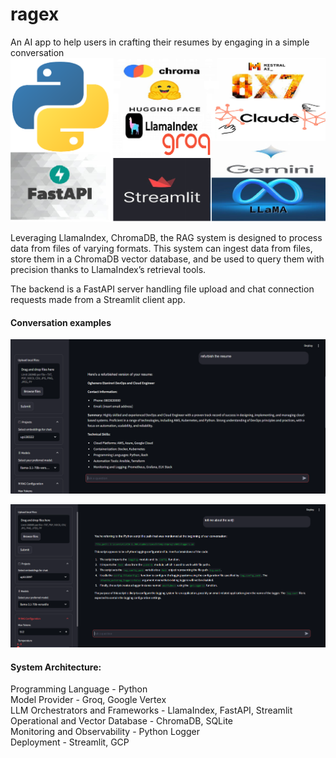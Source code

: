 # ragex
An AI app to help users in crafting their resumes by engaging in a simple conversation
![](src/images/rag-stack.png)

Leveraging LlamaIndex, ChromaDB, the RAG system is designed to process data from files of varying formats. This system can ingest data from files, store them in a ChromaDB vector database, and be used to query them with precision thanks to LlamaIndex’s retrieval tools.

The backend is a FastAPI server handling file upload and chat connection requests made from a Streamlit client app. 

#### Conversation examples
![](src/images/cv-build.png)

![](src/images/convo-screenshot.png)

#### System Architecture:
Programming Language             - Python <br>
Model Provider                   - Groq, Google Vertex <br>
LLM Orchestrators and Frameworks - LlamaIndex, FastAPI, Streamlit <br>
Operational and Vector Database  - ChromaDB, SQLite <br>
Monitoring and Observability     - Python Logger <br>
Deployment                       - Streamlit, GCP <br>

